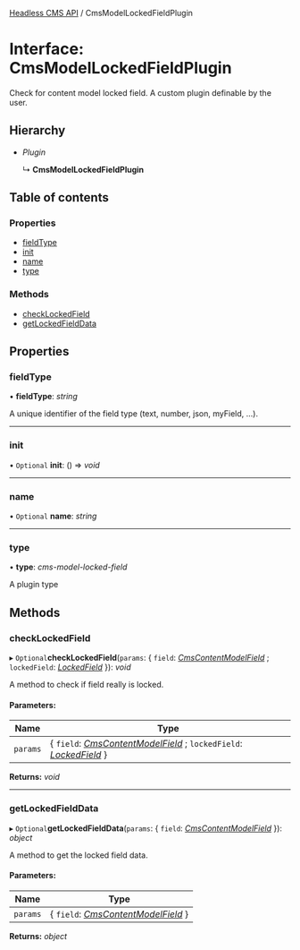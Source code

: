 [Headless CMS API](../index) / CmsModelLockedFieldPlugin

# Interface: CmsModelLockedFieldPlugin

Check for content model locked field.
A custom plugin definable by the user.

## Hierarchy

* *Plugin*

  ↳ **CmsModelLockedFieldPlugin**

## Table of contents

### Properties

- [fieldType](cmsmodellockedfieldplugin.md#fieldtype)
- [init](cmsmodellockedfieldplugin.md#init)
- [name](cmsmodellockedfieldplugin.md#name)
- [type](cmsmodellockedfieldplugin.md#type)

### Methods

- [checkLockedField](cmsmodellockedfieldplugin.md#checklockedfield)
- [getLockedFieldData](cmsmodellockedfieldplugin.md#getlockedfielddata)

## Properties

### fieldType

• **fieldType**: *string*

A unique identifier of the field type (text, number, json, myField, ...).

___

### init

• `Optional` **init**: () => *void*

___

### name

• `Optional` **name**: *string*

___

### type

• **type**: *cms-model-locked-field*

A plugin type

## Methods

### checkLockedField

▸ `Optional`**checkLockedField**(`params`: { `field`: [*CmsContentModelField*](cmscontentmodelfield.md) ; `lockedField`: [*LockedField*](lockedfield.md)  }): *void*

A method to check if field really is locked.

#### Parameters:

Name | Type |
------ | ------ |
`params` | { `field`: [*CmsContentModelField*](cmscontentmodelfield.md) ; `lockedField`: [*LockedField*](lockedfield.md)  } |

**Returns:** *void*

___

### getLockedFieldData

▸ `Optional`**getLockedFieldData**(`params`: { `field`: [*CmsContentModelField*](cmscontentmodelfield.md)  }): *object*

A method to get the locked field data.

#### Parameters:

Name | Type |
------ | ------ |
`params` | { `field`: [*CmsContentModelField*](cmscontentmodelfield.md)  } |

**Returns:** *object*
